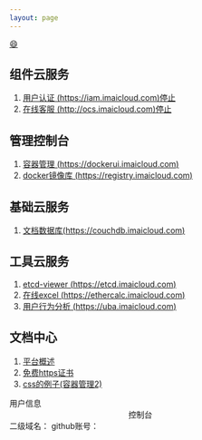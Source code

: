 ```yaml
---
layout: page
---
```

[:smile:](http://www.emoji-cheat-sheet.com/)

## 组件云服务 ##
1. [用户认证 (https://iam.imaicloud.com)停止](/iam/)
2. [在线客服 (http://ocs.imaicloud.com)停止](http://ocs.imaicloud.com)

## 管理控制台 ##
1. [容器管理 (https://dockerui.imaicloud.com)](https://dockerui.imaicloud.com)            
2. [docker镜像库 (https://registry.imaicloud.com)](https://registry.imaicloud.com)

## 基础云服务 ##
1. [文档数据库(https://couchdb.imaicloud.com)](https://couchdb.imaicloud.com/_utils)

## 工具云服务 ##
1. [etcd-viewer (https://etcd.imaicloud.com)](https://etcd.imaicloud.com)
2. [在线excel (https://ethercalc.imaicloud.com)](https://ethercalc.imaicloud.com)
3. [用户行为分析 (https://uba.imaicloud.com)](https://uba.imaicloud.com)

## 文档中心 ##
1. [平台概述](/doc/plat)
2. [免费https证书](/doc/letsencrypt-https)
3. [css的例子(容器管理2)](http://dockerui2.imaiclouid.com)

<div class="adm-block">
    <div class="col-md-12">
        <div class="portlet">
            <div class="portlet-title">
                <div class="caption pull-left" style="width:50%;">用户信息</div>
                <div class="pull-right" style="width:50%;text-align:right;">
                    <a onclick="forAdmConsole()" style="cursor:pointer;">控制台</a>
                    <script type="text/javascript">
                        function forAdmConsole(){
                            window.open('https://fogray.github.io/?user_id=admin','_blank');
                        }
                    </script>
                </div>
            </div>
            <div class="portlet-body">
                <label class="caption">二级域名：<em id="adm-subdomain"></em></label>
                <label class="caption">github账号：<em id="adm-github"></em></label>
            </div>
        </div>
    </div>
</div>
